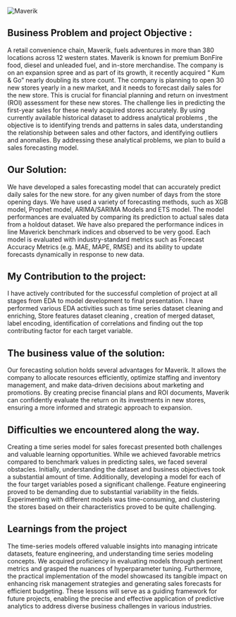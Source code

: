 ![Maverik](https://github.com/only2venkat/Maverik_final_Capstone/assets/123605788/ba4bfc0a-9e5e-4ce2-a3ea-378b2b48ea83)
## Business Problem and project Objective :
A retail convenience chain, Maverik, fuels adventures in more than 380 locations across 12 western states. Maverik is known for premium BonFire food, diesel and unleaded fuel, and in-store merchandise. The company is on an expansion spree and as part of its growth, it recently acquired “ Kum & Go” nearly doubling its store count.
The company is planning to open 30 new stores yearly in a new market, and it needs to forecast daily sales for the new store. This is crucial for financial planning and return on investment (ROI) assessment for these new stores. 
The challenge lies in predicting the first-year sales for these newly acquired stores accurately. By using currently available historical dataset to address analytical problems , the objective is to identifying trends and patterns in sales data, understanding the relationship between sales and other factors, and identifying outliers and anomalies. By addressing these analytical problems, we plan to build a sales forecasting model.
## Our Solution:
We have developed a sales forecasting model that can accurately predict daily sales for the new store. for any given number of days from the store opening days. We have used a variety of forecasting methods, such as XGB model, Prophet model, ARIMA/SARIMA Models and ETS model. The model performances are evaluated by comparing its prediction to actual sales data from a holdout dataset. We have also prepared the performance indices in line Maverick benchmark indices and observed to be very good. Each model is evaluated with industry-standard metrics such as Forecast Accuracy Metrics (e.g. MAE, MAPE, RMSE) and its ability to update forecasts dynamically in response to new data.
## My Contribution to the project:
I have actively contributed for the successful completion of project at all stages from EDA to model development to final presentation. I have performed various EDA activities such as time series dataset cleaning and enriching, Store features dataset cleaning , creation of  merged dataset, label encoding, identification of correlations and finding out the top contributing factor for each target variable. 
## The business value of the solution:
Our forecasting solution holds several advantages for Maverik. It allows the company to allocate resources efficiently, optimize staffing and inventory management, and make data-driven decisions about marketing and promotions. By creating precise financial plans and ROI documents, Maverik can confidently evaluate the return on its investments in new stores, ensuring a more informed and strategic approach to expansion.
## Difficulties we encountered along the way.
Creating a time series model for sales forecast presented both challenges and valuable learning opportunities. While we achieved favorable metrics compared to benchmark values in predicting sales, we faced several obstacles. Initially, understanding the dataset and business objectives took a substantial amount of time. Additionally, developing a model for each of the four target variables posed a significant challenge. Feature engineering proved to be demanding due to substantial variability in the fields. Experimenting with different models was time-consuming, and clustering the stores based on their characteristics proved to be quite challenging.
## Learnings from the project
The time-series models offered valuable insights into managing intricate datasets, feature engineering, and understanding time series modeling concepts. We acquired proficiency in evaluating models through pertinent metrics and grasped the nuances of hyperparameter tuning. Furthermore, the practical implementation of the model showcased its tangible impact on enhancing risk management strategies and generating sales forecasts for efficient budgeting. These lessons will serve as a guiding framework for future projects, enabling the precise and effective application of predictive analytics to address diverse business challenges in various industries.
